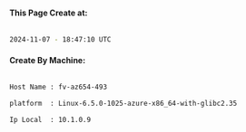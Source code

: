 
   
#### This Page Create at:

```bash

2024-11-07 - 18:47:10 UTC

```

#### Create By Machine:

```bash

Host Name : fv-az654-493

platform  : Linux-6.5.0-1025-azure-x86_64-with-glibc2.35

Ip Local  : 10.1.0.9

```

